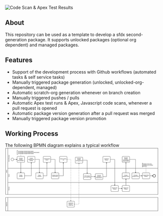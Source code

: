 ![Code Scan & Apex Test Results](../../workflows/system:ci:scan-code-and-run-apex-tests/badge.svg)

## About

This repository can be used as a template to develop a sfdx second-generation package. It supports unlocked packages (optional org dependent) and managed packages.

## Features

- Support of the development process with Github workflows (automated tasks & self service tasks)
- Manually triggered package generation (unlocked, unlocked-org-dependent, managed)
- Automatic scratch-org generation whenever on branch creation
- Manually triggered pushes / pulls
- Automatic Apex test runs & Apex, Javascript code scans, whenever a pull request is opened
- Automatic package version generation after a pull request was merged
- Manually triggered package version promotion

## Working Process

The following BPMN diagram explains a typical workflow
![Workflow](./images/sfdx-github-wf.png)
